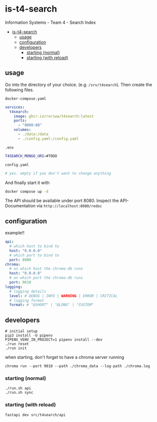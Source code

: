 # is-t4-search
Information Systems - Team 4 - Search Index

<!-- TOC -->
* [is-t4-search](#is-t4-search)
  * [usage](#usage)
  * [configuration](#configuration)
  * [developers](#developers)
    * [starting (normal)](#starting-normal)
    * [starting (with reload)](#starting-with-reload)
<!-- TOC -->

## usage

Go into the directory of your choice. (e.g. `/srv/t4search`).
Then create the following files.

`docker-compose.yaml`
```yaml
services:
  t4search:
    image: ghcr.io/roriwa/t4search:latest
    ports:
      - "8080:80"
    volumes:
      - ./data:/data
      - ./config.yaml:/config.yaml
```

`.env`
```bash
T4SEARCH_MONGO_URI=#TODO
```

`config.yaml`
```yaml
# yes. empty if you don't want to change anything
```

And finally start it with
```bash
docker compose up -d
```

The API should be available under port 8080.
Inspect the API-Documentation via `http://localhost:8080/redoc`

## configuration

example!!

```yaml
api:
  # which host to bind to
  host: "0.0.0.0"
  # which port to bind to
  port: 8000
chroma:
  # on which host the chroma-db runs
  host: "0.0.0.0"
  # on which port the chroma-db runs
  port: 9010
logging:
  # logging details
  level: # DEBUG | INFO | WARNING | ERROR | CRITICAL
  # logging format
  format: # "@SHORT" | "@LONG" | "CUSTOM"
```

## developers

```shell
# initial setup
pip3 install -U pipenv
PIPENV_VENV_IN_PROJECT=1 pipenv install --dev
./run reset
./run init
```

when starting, don't forget to have a chroma server running

```shell
chroma run --port 9010 --path ./chroma_data --log-path ./chroma.log
```

### starting (normal)

```shell
./run.sh api
./run.sh sync
```

### starting (with reload)

```shell
fastapi dev src/t4search/api
```
